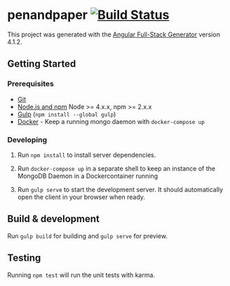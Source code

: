 # penandpaper [![Build Status](https://travis-ci.org/jaymaycry/penandpaper.svg?branch=dev)](https://travis-ci.org/jaymaycry/penandpaper)

This project was generated with the [Angular Full-Stack Generator](https://github.com/DaftMonk/generator-angular-fullstack) version 4.1.2.

## Getting Started

### Prerequisites

- [Git](https://git-scm.com/)
- [Node.js and npm](nodejs.org) Node >= 4.x.x, npm >= 2.x.x
- [Gulp](http://gulpjs.com/) (`npm install --global gulp`)
- [Docker](https://www.docker.com/) - Keep a running mongo daemon with `docker-compose up`

### Developing

1. Run `npm install` to install server dependencies.

2. Run `docker-compose up` in a separate shell to keep an instance of the MongoDB Daemon in a Dockercontainer running

3. Run `gulp serve` to start the development server. It should automatically open the client in your browser when ready.

## Build & development

Run `gulp build` for building and `gulp serve` for preview.

## Testing

Running `npm test` will run the unit tests with karma.
